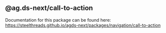 ## @ag.ds-next/call-to-action

Documentation for this package can be found here: https://steelthreads.github.io/agds-next/packages/navigation/call-to-action
